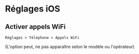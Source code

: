 # Réglages iOS

## Activer appels WiFi 
`Réglages > Téléphone > Appels WiFi`

(L'option peut, ne pas apparaître selon le modèle ou l'opérateur)